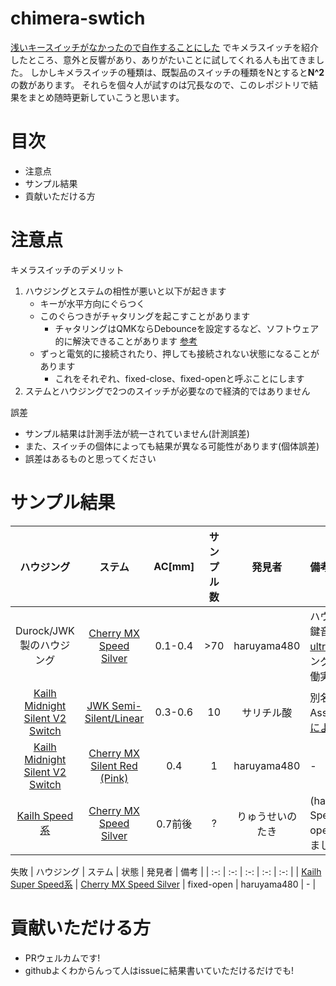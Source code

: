 # chimera-swtich

[浅いキースイッチがなかったので自作することにした](https://qiita.com/haruyama480/items/aa1bcc1d543845d93491) でキメラスイッチを紹介したところ、意外と反響があり、ありがたいことに試してくれる人も出てきました。
しかしキメラスイッチの種類は、既製品のスイッチの種類をNとすると**N^2**の数があります。
それらを個々人が試すのは冗長なので、このレポジトリで結果をまとめ随時更新していこうと思います。

# 目次
- 注意点
- サンプル結果
- 貢献いただける方

# 注意点
キメラスイッチのデメリット
1. ハウジングとステムの相性が悪いと以下が起きます
   - キーが水平方向にぐらつく
   - このぐらつきがチャタリングを起こすことがあります
     - チャタリングはQMKならDebounceを設定するなど、ソフトウェア的に解決できることがあります [参考](https://25keys.com/2022/02/10/debounce/)
   - ずっと電気的に接続されたり、押しても接続されない状態になることがあります
     - これをそれぞれ、fixed-close、fixed-openと呼ぶことにします
2. ステムとハウジングで2つのスイッチが必要なので経済的ではありません

誤差
- サンプル結果は計測手法が統一されていません(計測誤差)
- また、スイッチの個体によっても結果が異なる可能性があります(個体誤差)
- 誤差はあるものと思ってください

# サンプル結果

| ハウジング | ステム | AC\[mm\] | サンプル数 | 発見者 | 備考 |
| :-: | :-: | :-: | :-: | :-: | :- |
| Durock/JWK製のハウジング | [Cherry MX Speed Silver](https://shop.yushakobo.jp/products/cherry-mx) | 0.1-0.4 | >70 | haruyama480 | ハウジングによって打鍵音が異なる。[ultramarine](https://shop.yushakobo.jp/products/4298)のハウジングで、10ヶ月の稼働実績あり |
| [Kailh Midnight Silent V2 Switch](https://shop.yushakobo.jp/products/4270) | [JWK Semi-Silent/Linear](https://shop.yushakobo.jp/products/4665) | 0.3-0.6 | 10 | サリチル酸 | 別名Speed Assassin。[サリチル酸による解説記事](https://salicylic-acid3.hatenablog.com/entry/switches-review-3) |
| [Kailh Midnight Silent V2 Switch](https://shop.yushakobo.jp/products/4270) | [Cherry MX Silent Red (Pink)](https://shop.yushakobo.jp/products/cherry-mx) | 0.4 | 1 | haruyama480 | - |
| [Kailh Speed系](https://shop.yushakobo.jp/products/kailh-speed) | [Cherry MX Speed Silver](https://shop.yushakobo.jp/products/cherry-mx) | 0.7前後 | ? | りゅうせいのたき | (haruyama480)Super Speed系だとfixed-openになってしまいました |


失敗
| ハウジング | ステム | 状態 | 発見者 | 備考 |
| :-: | :-: | :-: | :-: | :-: |
| [Kailh Super Speed系](https://shop.yushakobo.jp/products/4278) | [Cherry MX Speed Silver](https://shop.yushakobo.jp/products/cherry-mx) | fixed-open | haruyama480 | - |



# 貢献いただける方
- PRウェルカムです!
- githubよくわからんって人はissueに結果書いていただけるだけでも!

